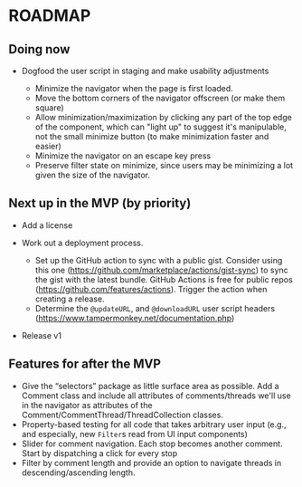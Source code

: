 # ROADMAP

## Doing now

- Dogfood the user script in staging and make usability adjustments

  - Minimize the navigator when the page is first loaded.
  - Move the bottom corners of the navigator offscreen (or make them square)
  - Allow minimization/maximization by clicking any part of the top edge of the component, which can "light up" to suggest it's manipulable, not the small minimize button (to make minimization faster and easier)
  - Minimize the navigator on an escape key press
  - Preserve filter state on minimize, since users may be minimizing a lot given the size of the navigator.

## Next up in the MVP (by priority)

- Add a license

- Work out a deployment process.

  - Set up the GitHub action to sync with a public gist. Consider using this one (https://github.com/marketplace/actions/gist-sync) to sync the gist with the latest bundle. GitHub Actions is free for public repos (https://github.com/features/actions). Trigger the action when creating a release.
  - Determine the `@updateURL`, and `@downloadURL` user script headers (https://www.tampermonkey.net/documentation.php)

- Release v1

## Features for after the MVP

- Give the “selectors” package as little surface area as possible. Add a Comment class and include all attributes of comments/threads we'll use in the navigator as attributes of the Comment/CommentThread/ThreadCollection classes.
- Property-based testing for all code that takes arbitrary user input (e.g., and especially, new `Filter`s read from UI input components)
- Slider for comment navigation. Each stop becomes another comment. Start by dispatching a click for every stop
- Filter by comment length and provide an option to navigate threads in descending/ascending length.
